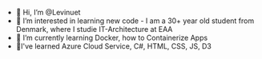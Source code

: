 - 👋 Hi, I’m @Levinuet
- 👀 I’m interested in learning new code - I am a 30+ year old student from Denmark, where I studie IT-Architecture at EAA
- 🌱 I’m currently learning Docker, how to Containerize Apps
- 📖I've learned Azure Cloud Service, C#, HTML, CSS, JS, D3
